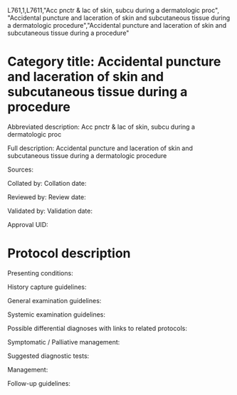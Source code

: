 L761,1,L7611,"Acc pnctr & lac of skin, subcu during a dermatologic proc", "Accidental puncture and laceration of skin and subcutaneous tissue during a dermatologic procedure","Accidental puncture and laceration of skin and subcutaneous tissue during a procedure"
# Category title: Accidental puncture and laceration of skin and subcutaneous tissue during a procedure

Abbreviated description: Acc pnctr & lac of skin, subcu during a dermatologic proc

Full description: Accidental puncture and laceration of skin and subcutaneous tissue during a dermatologic procedure

Sources:

Collated by:
Collation date:

Reviewed by:
Review date:

Validated by:
Validation date:

Approval UID:

# Protocol description

Presenting conditions:

History capture guidelines:

General examination guidelines:

Systemic examination guidelines:

Possible differential diagnoses with links to related protocols:

Symptomatic / Palliative management:

Suggested diagnostic tests:

Management:

Follow-up guidelines:
